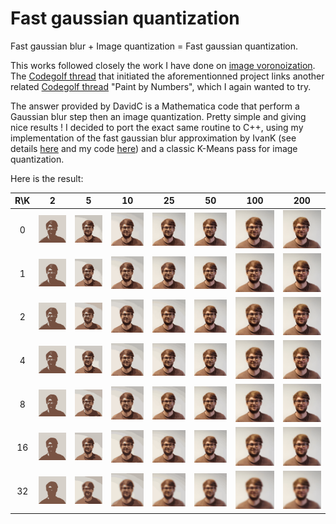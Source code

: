 # Fast gaussian quantization

Fast gaussian blur + Image quantization = Fast gaussian quantization.

This works followed closely the work I have done on [image voronoization](https://github.com/bfraboni/voronoi). The [Codegolf thread](https://codegolf.stackexchange.com/questions/50299/draw-an-image-as-a-voronoi-map) that initiated the aforementionned project links another related [Codegolf thread](https://codegolf.stackexchange.com/questions/42217/paint-by-numbers) "Paint by Numbers", which I again wanted to try. 

The answer provided by DavidC is a Mathematica code that perform a Gaussian blur step then an image quantization. Pretty simple and giving nice results ! I decided to port the exact same routine to C++, using my implementation of the fast gaussian blur approximation by IvanK (see details [here](http://blog.ivank.net/fastest-gaussian-blur.html) and my code [here](https://gist.github.com/bfraboni/946d9456b15cac3170514307cf032a27)) and a classic K-Means pass for image quantization.

Here is the result:

|R\K|2|5|10|25|50|100|200|
|:-:|:-:|:-:|:-:|:-:|:-:|:-:|:-:|
|0|![](data/demo/radius0colors2.png)|![](data/demo/radius0colors5.png)|![](data/demo/radius0colors10.png)|![](data/demo/radius0colors25.png)|![](data/demo/radius0colors50.png)|![](data/demo/radius0colors100.png)|![](data/demo/radius0colors200.png)|
|1|![](data/demo/radius1colors2.png)|![](data/demo/radius1colors5.png)|![](data/demo/radius1colors10.png)|![](data/demo/radius1colors25.png)|![](data/demo/radius1colors50.png)|![](data/demo/radius1colors100.png)|![](data/demo/radius1colors200.png)|
|2|![](data/demo/radius2colors2.png)|![](data/demo/radius2colors5.png)|![](data/demo/radius2colors10.png)|![](data/demo/radius2colors25.png)|![](data/demo/radius2colors50.png)|![](data/demo/radius2colors100.png)|![](data/demo/radius2colors200.png)|
|4|![](data/demo/radius4colors2.png)|![](data/demo/radius4colors5.png)|![](data/demo/radius4colors10.png)|![](data/demo/radius4colors25.png)|![](data/demo/radius4colors50.png)|![](data/demo/radius4colors100.png)|![](data/demo/radius4colors200.png)|
|8|![](data/demo/radius8colors2.png)|![](data/demo/radius8colors5.png)|![](data/demo/radius8colors10.png)|![](data/demo/radius8colors25.png)|![](data/demo/radius8colors50.png)|![](data/demo/radius8colors100.png)|![](data/demo/radius8colors200.png)|
|16|![](data/demo/radius16colors2.png)|![](data/demo/radius16colors5.png)|![](data/demo/radius16colors10.png)|![](data/demo/radius16colors25.png)|![](data/demo/radius16colors50.png)|![](data/demo/radius16colors100.png)|![](data/demo/radius16colors200.png)|
|32|![](data/demo/radius32colors2.png)|![](data/demo/radius32colors5.png)|![](data/demo/radius32colors10.png)|![](data/demo/radius32colors25.png)|![](data/demo/radius32colors50.png)|![](data/demo/radius32colors100.png)|![](data/demo/radius32colors200.png)|

